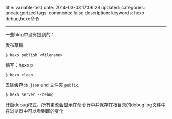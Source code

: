title: variable-test
date: 2014-03-03 17:06:28
updated: 
categories: uncategorized
tags:
comments: false
description: 
keywords: hexo debug,hexo命令

---
一些blog中没有提到的：

发布草稿

```
$ hexo publish <filename>
```

缩写：hexo p

```
$ hexo clean
```
去除缓存`db.json` and 文件夹 `public`.
```
$ hexo server --debug
```
开启debug模式，所有更改会显示在命令行中并保存在根目录的debug.log文件中
在浏览器中可以看到即的变化